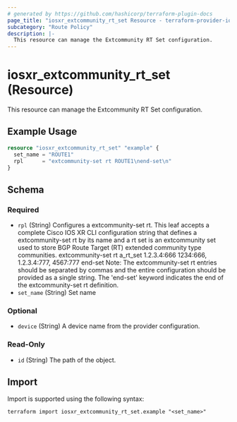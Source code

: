 ```yaml
---
# generated by https://github.com/hashicorp/terraform-plugin-docs
page_title: "iosxr_extcommunity_rt_set Resource - terraform-provider-iosxr"
subcategory: "Route Policy"
description: |-
  This resource can manage the Extcommunity RT Set configuration.
---
```


# iosxr_extcommunity_rt_set (Resource)

This resource can manage the Extcommunity RT Set configuration.

## Example Usage

```terraform
resource "iosxr_extcommunity_rt_set" "example" {
  set_name = "ROUTE1"
  rpl      = "extcommunity-set rt ROUTE1\nend-set\n"
}
```

<!-- schema generated by tfplugindocs -->
## Schema

### Required

- `rpl` (String) Configures a extcommunity-set rt. This leaf accepts a complete Cisco IOS XR CLI configuration string that defines a extcommunity-set rt by its name and a rt set is an extcommunity set used to store BGP Route Target (RT) extended community type communities.  extcommunity-set rt a_rt_set 1.2.3.4:666 1234:666, 1.2.3.4:777, 4567:777 end-set  Note: The extcommunity-set rt entries should be separated by commas and the entire configuration should be provided as a single string. The 'end-set' keyword indicates the end of the extcommunity-set rt definition.
- `set_name` (String) Set name

### Optional

- `device` (String) A device name from the provider configuration.

### Read-Only

- `id` (String) The path of the object.

## Import

Import is supported using the following syntax:

```shell
terraform import iosxr_extcommunity_rt_set.example "<set_name>"
```
